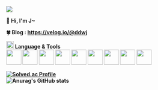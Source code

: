 <img src="https://user-images.githubusercontent.com/44609018/194487937-526234c6-4879-4f19-bccd-606efea1d313.png">

<b>👋 Hi, I'm J~<br>

<b>🍀 Blog<b>
: https://velog.io/@ddwj<br>

<img src="https://user-images.githubusercontent.com/44609018/193739010-5aae5bf8-d866-417a-8e7d-8d462dce5156.png" style="width:20px">  
<b>Language & Tools<br>          
<img src="https://cdn.jsdelivr.net/gh/devicons/devicon/icons/html5/html5-plain-wordmark.svg" style="width:40px; height:40px;"/>
<img src="https://cdn.jsdelivr.net/gh/devicons/devicon/icons/css3/css3-plain-wordmark.svg" style="width:40px; height:40px;"/>
<img src="https://cdn.jsdelivr.net/gh/devicons/devicon/icons/javascript/javascript-plain.svg" style="width:40px; height:40px;"/> 
<img src="https://cdn.jsdelivr.net/gh/devicons/devicon/icons/sass/sass-original.svg" style="width:40px; height:40px;"/>
<img src="https://cdn.jsdelivr.net/gh/devicons/devicon/icons/react/react-original.svg" style="width:40px; height:40px;"/>   
<img src="https://cdn.jsdelivr.net/gh/devicons/devicon/icons/typescript/typescript-original.svg" style="width:40px; height:40px;" />
<img src="https://cdn.jsdelivr.net/gh/devicons/devicon/icons/express/express-original-wordmark.svg" style="width:40px; height:40px;"/>          
<img src="https://cdn.jsdelivr.net/gh/devicons/devicon/icons/nextjs/nextjs-original.svg" style="width:40px; height:40px;"/>    
<img src="https://cdn.jsdelivr.net/gh/devicons/devicon/icons/redux/redux-original.svg" style="width:40px; height:40px;"/>
          
          
          
          
          
[![Solved.ac Profile](http://mazassumnida.wtf/api/generate_badge?boj=wjdgns5131)](https://solved.ac/wjdgns5131)<br>
![Anurag's GitHub stats](https://github-readme-stats.vercel.app/api?username=JHKIMS&show_icons=true&theme=algolia)
